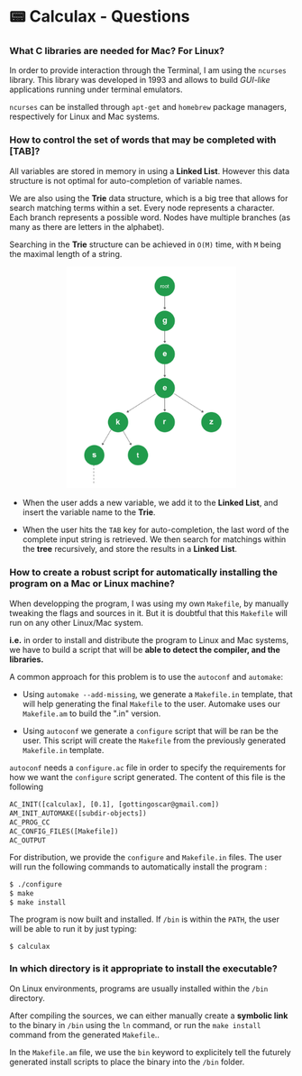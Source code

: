 # 📟 Calculax - Questions

### What C libraries are needed for Mac? For Linux?

In order to provide interaction through the Terminal, I am using the `ncurses` library. This library was developed in 1993 and allows to build _GUI-like_ applications running under terminal emulators.

`ncurses` can be installed through `apt-get` and `homebrew` package managers, respectively for Linux and Mac systems.


### How to control the set of words that may be completed with [TAB]?

All variables are stored in memory in using a **Linked List**. However this data structure is not optimal for auto-completion of variable names.

We are also using the **Trie** data structure, which is a big tree that allows for search matching terms within a set. Every node represents a character. Each branch represents a possible word. Nodes have multiple branches (as many as there are letters in the alphabet).

Searching in the **Trie** structure can be achieved in `O(M)` time, with `M` being the maximal length of a string.

<p align="center">
    <img src="Trie.png" width="300" alt="Trie Data Structure"/>
</p>

-  When the user adds a new variable, we add it to the **Linked List**, and insert the variable name to the **Trie**.

- When the user hits the `TAB` key for auto-completion, the last word of the complete input string is retrieved. We then search for matchings within the **tree** recursively, and store the results in a **Linked List**.

### How to create a robust script for automatically installing the program on a Mac or Linux machine?

When developping the program, I was using my own `Makefile`, by manually tweaking the flags and sources in it. But it is doubtful that this `Makefile` will run on any other Linux/Mac system.

**i.e.** in order to install and distribute the program to Linux and Mac systems, we have to build a script that will be **able to detect the compiler, and the libraries.**

A common approach for this problem is to use the `autoconf` and `automake`:

- Using `automake --add-missing`, we generate a `Makefile.in` template, that will help generating the final `Makefile` to the user. Automake uses our `Makefile.am` to build the ".in" version.

- Using `autoconf` we generate a `configure` script that will be ran be the user. This script will create the `Makefile` from the previously generated `Makefile.in` template.

`autoconf` needs a `configure.ac` file in order to specify the requirements for how we want the `configure` script generated. The content of this file is the following

```
AC_INIT([calculax], [0.1], [gottingoscar@gmail.com])
AM_INIT_AUTOMAKE([subdir-objects])
AC_PROG_CC
AC_CONFIG_FILES([Makefile])
AC_OUTPUT
```

For distribution, we provide the `configure` and `Makefile.in` files. The user will run the following commands to automatically install the program :

```
$ ./configure
$ make
$ make install
```
The program is now built and installed. If `/bin` is within the `PATH`, the user will be able to run it by just typing:

```
$ calculax
```

### In which directory is it appropriate to install the executable?

On Linux environments, programs are usually installed within the `/bin` directory.

After compiling the sources, we can either manually create a **symbolic link** to the binary in `/bin` using the `ln` command, or run the `make install` command from the generated `Makefile`..

In the `Makefile.am` file, we use the `bin` keyword to explicitely tell the futurely generated install scripts to place the binary into the `/bin` folder.